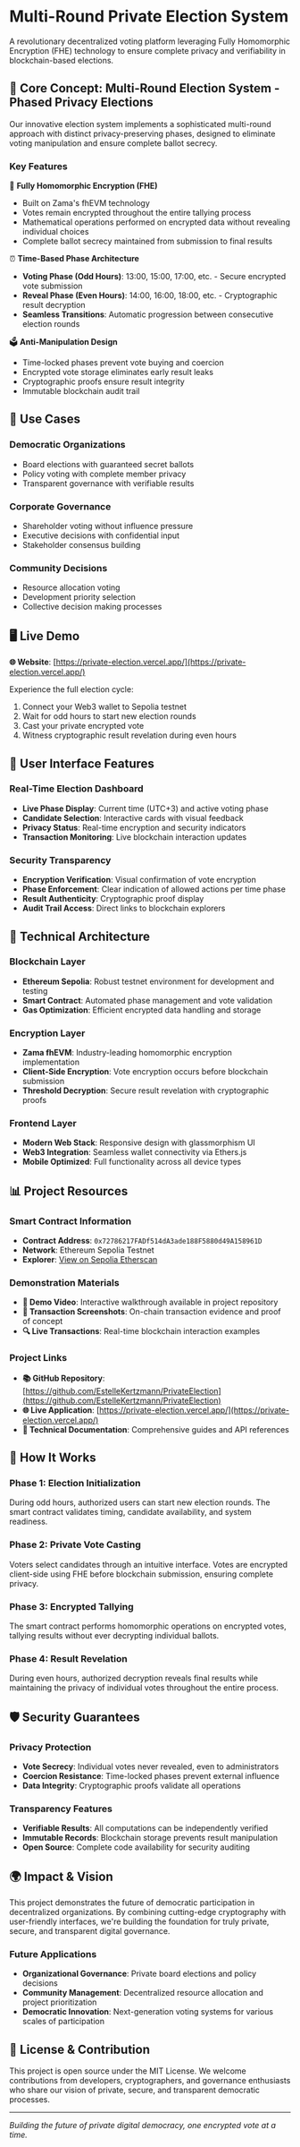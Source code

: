 # Multi-Round Private Election System

A revolutionary decentralized voting platform leveraging Fully Homomorphic Encryption (FHE) technology to ensure complete privacy and verifiability in blockchain-based elections.

## 🌟 Core Concept: Multi-Round Election System - Phased Privacy Elections

Our innovative election system implements a sophisticated multi-round approach with distinct privacy-preserving phases, designed to eliminate voting manipulation and ensure complete ballot secrecy.

### Key Features

🔐 **Fully Homomorphic Encryption (FHE)**
- Built on Zama's fhEVM technology
- Votes remain encrypted throughout the entire tallying process
- Mathematical operations performed on encrypted data without revealing individual choices
- Complete ballot secrecy maintained from submission to final results

⏰ **Time-Based Phase Architecture**
- **Voting Phase (Odd Hours)**: 13:00, 15:00, 17:00, etc. - Secure encrypted vote submission
- **Reveal Phase (Even Hours)**: 14:00, 16:00, 18:00, etc. - Cryptographic result decryption
- **Seamless Transitions**: Automatic progression between consecutive election rounds

🗳️ **Anti-Manipulation Design**
- Time-locked phases prevent vote buying and coercion
- Encrypted vote storage eliminates early result leaks
- Cryptographic proofs ensure result integrity
- Immutable blockchain audit trail

## 🎯 Use Cases

### Democratic Organizations
- Board elections with guaranteed secret ballots
- Policy voting with complete member privacy
- Transparent governance with verifiable results

### Corporate Governance
- Shareholder voting without influence pressure
- Executive decisions with confidential input
- Stakeholder consensus building

### Community Decisions
- Resource allocation voting
- Development priority selection
- Collective decision making processes

## 🖥️ Live Demo

**🌐 Website**: [https://private-election.vercel.app/](https://private-election.vercel.app/)

Experience the full election cycle:
1. Connect your Web3 wallet to Sepolia testnet
2. Wait for odd hours to start new election rounds
3. Cast your private encrypted vote
4. Witness cryptographic result revelation during even hours

## 📱 User Interface Features

### Real-Time Election Dashboard
- **Live Phase Display**: Current time (UTC+3) and active voting phase
- **Candidate Selection**: Interactive cards with visual feedback
- **Privacy Status**: Real-time encryption and security indicators
- **Transaction Monitoring**: Live blockchain interaction updates

### Security Transparency
- **Encryption Verification**: Visual confirmation of vote encryption
- **Phase Enforcement**: Clear indication of allowed actions per time phase
- **Result Authenticity**: Cryptographic proof display
- **Audit Trail Access**: Direct links to blockchain explorers

## 🔧 Technical Architecture

### Blockchain Layer
- **Ethereum Sepolia**: Robust testnet environment for development and testing
- **Smart Contract**: Automated phase management and vote validation
- **Gas Optimization**: Efficient encrypted data handling and storage

### Encryption Layer
- **Zama fhEVM**: Industry-leading homomorphic encryption implementation
- **Client-Side Encryption**: Vote encryption occurs before blockchain submission
- **Threshold Decryption**: Secure result revelation with cryptographic proofs

### Frontend Layer
- **Modern Web Stack**: Responsive design with glassmorphism UI
- **Web3 Integration**: Seamless wallet connectivity via Ethers.js
- **Mobile Optimized**: Full functionality across all device types

## 📊 Project Resources

### Smart Contract Information
- **Contract Address**: `0x72786217FADf514dA3ade188F5880d49A158961D`
- **Network**: Ethereum Sepolia Testnet
- **Explorer**: [View on Sepolia Etherscan](https://sepolia.etherscan.io/address/0x72786217FADf514dA3ade188F5880d49A158961D)

### Demonstration Materials
- **🎥 Demo Video**: Interactive walkthrough available in project repository
- **📸 Transaction Screenshots**: On-chain transaction evidence and proof of concept
- **🔍 Live Transactions**: Real-time blockchain interaction examples

### Project Links
- **📚 GitHub Repository**: [https://github.com/EstelleKertzmann/PrivateElection](https://github.com/EstelleKertzmann/PrivateElection)
- **🌐 Live Application**: [https://private-election.vercel.app/](https://private-election.vercel.app/)
- **📖 Technical Documentation**: Comprehensive guides and API references

## 🎪 How It Works

### Phase 1: Election Initialization
During odd hours, authorized users can start new election rounds. The smart contract validates timing, candidate availability, and system readiness.

### Phase 2: Private Vote Casting
Voters select candidates through an intuitive interface. Votes are encrypted client-side using FHE before blockchain submission, ensuring complete privacy.

### Phase 3: Encrypted Tallying
The smart contract performs homomorphic operations on encrypted votes, tallying results without ever decrypting individual ballots.

### Phase 4: Result Revelation
During even hours, authorized decryption reveals final results while maintaining the privacy of individual votes throughout the entire process.

## 🛡️ Security Guarantees

### Privacy Protection
- **Vote Secrecy**: Individual votes never revealed, even to administrators
- **Coercion Resistance**: Time-locked phases prevent external influence
- **Data Integrity**: Cryptographic proofs validate all operations

### Transparency Features
- **Verifiable Results**: All computations can be independently verified
- **Immutable Records**: Blockchain storage prevents result manipulation
- **Open Source**: Complete code availability for security auditing

## 🌍 Impact & Vision

This project demonstrates the future of democratic participation in decentralized organizations. By combining cutting-edge cryptography with user-friendly interfaces, we're building the foundation for truly private, secure, and transparent digital governance.

### Future Applications
- **Organizational Governance**: Private board elections and policy decisions
- **Community Management**: Decentralized resource allocation and project prioritization  
- **Democratic Innovation**: Next-generation voting systems for various scales of participation

## 📄 License & Contribution

This project is open source under the MIT License. We welcome contributions from developers, cryptographers, and governance enthusiasts who share our vision of private, secure, and transparent democratic processes.

---

*Building the future of private digital democracy, one encrypted vote at a time.*